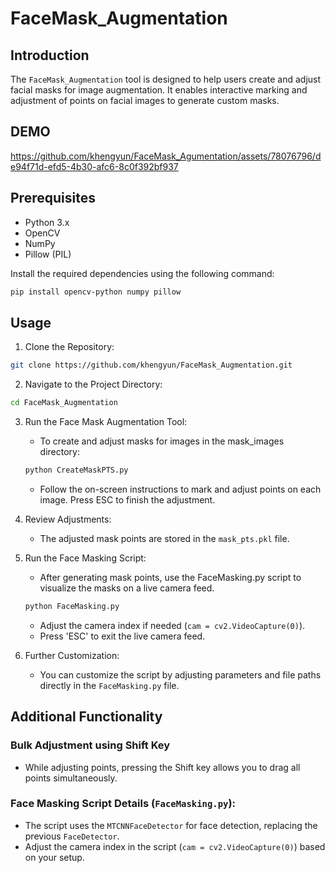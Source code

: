 # FaceMask_Augmentation

## Introduction

The `FaceMask_Augmentation` tool is designed to help users create and adjust facial masks for image augmentation. It enables interactive marking and adjustment of points on facial images to generate custom masks.

## DEMO

https://github.com/khengyun/FaceMask_Agumentation/assets/78076796/de94f71d-efd5-4b30-afc6-8c0f392bf937






## Prerequisites

- Python 3.x
- OpenCV
- NumPy
- Pillow (PIL)

Install the required dependencies using the following command:

```bash
pip install opencv-python numpy pillow
```



## Usage
1. Clone the Repository:
```bash
git clone https://github.com/khengyun/FaceMask_Augmentation.git
```
2. Navigate to the Project Directory:
```bash
cd FaceMask_Augmentation
```
3. Run the Face Mask Augmentation Tool:

    - To create and adjust masks for images in the mask_images directory:
    ```bash
    python CreateMaskPTS.py
    ```
    - Follow the on-screen instructions to mark and adjust points on each image. Press ESC to finish the adjustment.

4. Review Adjustments:

    - The adjusted mask points are stored in the `mask_pts.pkl` file.

5. Run the Face Masking Script:

    - After generating mask points, use the FaceMasking.py script to visualize the masks on a live camera feed.
    ```bash
    python FaceMasking.py
    ```
    - Adjust the camera index if needed (`cam = cv2.VideoCapture(0)`).
    - Press 'ESC' to exit the live camera feed.

6. Further Customization:

    - You can customize the script by adjusting parameters and file paths directly in the `FaceMasking.py` file.

## Additional Functionality

### Bulk Adjustment using Shift Key
-  While adjusting points, pressing the Shift key allows you to drag all points simultaneously.

### Face Masking Script Details (`FaceMasking.py`):
 - The script uses the `MTCNNFaceDetector` for face detection, replacing the previous `FaceDetector`.
 - Adjust the camera index in the script (`cam = cv2.VideoCapture(0)`) based on your setup.

